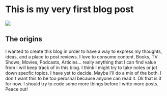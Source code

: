 # This is my very first blog post

![](./blog-images/blog_image.avif)

[comment]: <> (tags:💻 tech,🌐 website)

## The origins

I wanted to create this blog in order to have a way to express my thoughts, ideas, and a place to post reviews. I love to consume content. Books, TV Shows, Movies, Podcasts, Articles... really anything that I can find value from I will keep track of in this blog. I think I might try to take notes or jot down specfic topics. I have yet to decide. Maybe I'll do a mix of the both. I don't want this to be too perosnal because anyone can read it. Ok that is it for now. I should try to code some more things before I write more posts. Peace out!
